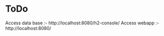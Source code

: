 # ToDo
Access data base :-
http://localhost:8080/h2-console/
Access webapp :-
http://localhost:8080/
